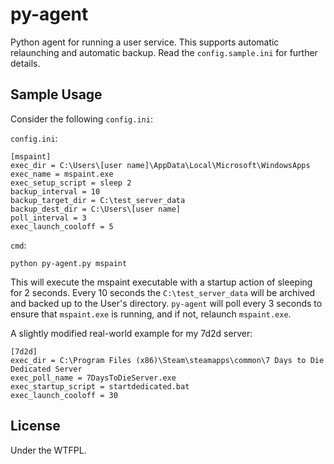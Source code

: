 ﻿# py-agent

Python agent for running a user service. This supports automatic relaunching and automatic backup. Read the `config.sample.ini` for further details.

## Sample Usage

Consider the following `config.ini`:

`config.ini`:

```
[mspaint]
exec_dir = C:\Users\[user name]\AppData\Local\Microsoft\WindowsApps
exec_name = mspaint.exe
exec_setup_script = sleep 2
backup_interval = 10
backup_target_dir = C:\test_server_data
backup_dest_dir = C:\Users\[user name]
poll_interval = 3
exec_launch_cooloff = 5
```

`cmd`:
```
python py-agent.py mspaint
```

This will execute the mspaint executable with a startup action of sleeping for 2 seconds. Every 10 seconds the `C:\test_server_data` will be archived and backed up to the User's directory. `py-agent` will poll every 3 seconds to ensure that `mspaint.exe` is running, and if not, relaunch `mspaint.exe`.

A slightly modified real-world example for my 7d2d server:

```
[7d2d]
exec_dir = C:\Program Files (x86)\Steam\steamapps\common\7 Days to Die Dedicated Server
exec_poll_name = 7DaysToDieServer.exe
exec_startup_script = startdedicated.bat
exec_launch_cooloff = 30
```

## License
Under the WTFPL.
